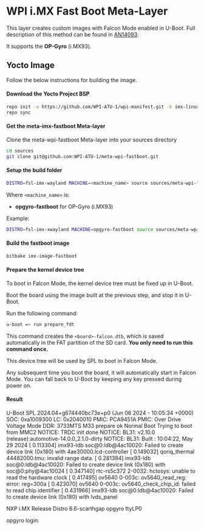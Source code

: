 WPI i.MX Fast Boot Meta-Layer
=======================

This layer creates custom images with Falcon Mode enabled in U-Boot. Full description of this method can be found in [AN14093](https://www.nxp.com.cn/docs/en/application-note/AN14093.pdf).

It supports the **OP-Gyro** (i.MX93). 

Yocto Image
-----------
Follow the below instructions for building the image.

#### Download the Yocto Project BSP

```sh
repo init -u https://github.com/WPI-ATU-1/wpi-manifest.git -b imx-linux-scarthgap -m imx-6.6.23-2.0.0.xml
repo sync
```

#### Get the meta-imx-fastboot Meta-layer

Clone the meta-wpi-fastboot Meta-layer into your sources directory

```sh
cd sources
git clone git@github.com:WPI-ATU-1/meta-wpi-fastboot.git
```

#### Setup the build folder
	
```sh
DISTRO=fsl-imx-wayland MACHINE=<machine_name> source sources/meta-wpi-fastboot/tools/imx-setup-fastboot.sh -b <build_dir>
```

Where ```<machine_name>``` is:
- **opgyro-fastboot**  			    for OP-Gyro (i.MX93)

Example:

```sh
DISTRO=fsl-imx-xwayland MACHINE=opgyro-fastboot source sources/meta-wpi-fastboot/tools/imx-setup-fastboot.sh -b build-L6.6.23-opgyro-full-fastboot
```

#### Build the fastboot image

```sh
bitbake imx-image-fastboot
```

#### Prepare the kernel device tree

To boot in Falcon Mode, the kernel device tree must be fixed up in U-Boot.

Boot the board using the image built at the previous step, and stop it in U-Boot.

Run the following command:

```sh
u-boot => run prepare_fdt
```

This command creates the ```<board>-falcon.dtb```, which is saved automatically in the FAT partition of the SD card. **You only need to run this command once.**

This device tree will be used by SPL to boot in Falcon Mode.

Any subsequent time you boot the board, it will automatically start in Falcon Mode. You can fall back to U-Boot by keeping any key pressed during power on.

#### Result

U-Boot SPL 2024.04+g674440bc73e+p0 (Jun 06 2024 - 10:05:34 +0000)
SOC: 0xa1009300
LC: 0x2040010
PMIC: PCA9451A
PMIC: Over Drive Voltage Mode
DDR: 3733MTS
M33 prepare ok
Normal Boot
Trying to boot from MMC2
NOTICE:  TRDC init done
NOTICE:  BL31: v2.10.0  (release):automotive-14.0.0_2.1.0-dirty
NOTICE:  BL31: Built : 10:04:22, May 29 2024
[    0.113304] imx93-ldb soc@0:ldb@4ac10020: Failed to create device link (0x180) with 4ae30000.lcd-controller
[    0.149032] qoriq_thermal 44482000.tmu: invalid range data.
[    0.281384] imx93-ldb soc@0:ldb@4ac10020: Failed to create device link (0x180) with soc@0:phy@4ac10024
[    0.347140] rtc-rs5c372 2-0032: hctosys: unable to read the hardware clock
[    0.417495] ov5640 0-003c: ov5640_read_reg: error: reg=300a
[    0.423070] ov5640 0-003c: ov5640_check_chip_id: failed to read chip identifier
[    0.431966] imx93-ldb soc@0:ldb@4ac10020: Failed to create device link (0x180) with lvds_panel

NXP i.MX Release Distro 6.6-scarthgap opgyro ttyLP0

opgyro login: 
